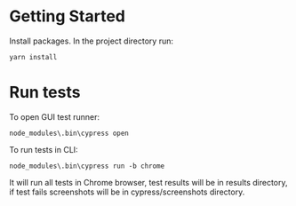 # Getting Started
Install packages. In the project directory run:

`yarn install`

# Run tests
To open GUI test runner:

`node_modules\.bin\cypress open`

To run tests in CLI:

`node_modules\.bin\cypress run -b chrome`

It will run all tests in Chrome browser, test results will be in results directory,
if test fails screenshots will be in cypress/screenshots directory.